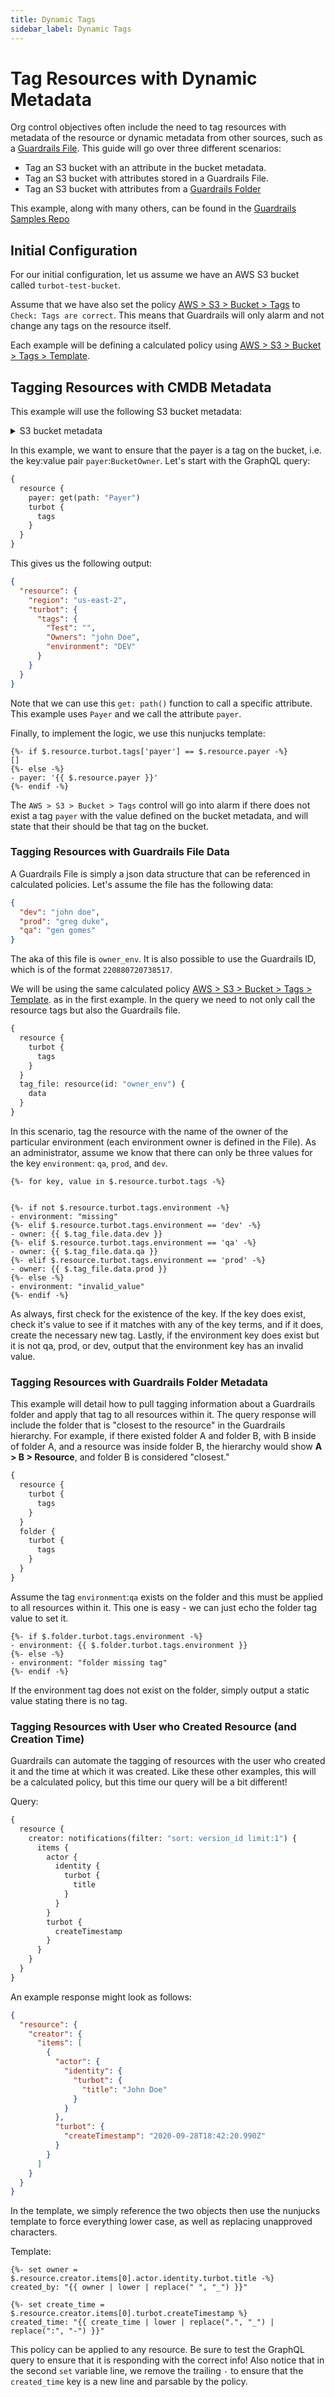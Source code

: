 ```yaml
---
title: Dynamic Tags
sidebar_label: Dynamic Tags
---
```


# Tag Resources with Dynamic Metadata

Org control objectives often include the need to tag resources with metadata of the resource or dynamic metadata from other sources, such as a
[Guardrails File](/guardrails/docs/guides/configuring-guardrails/files). This guide will go over three different scenarios:

- Tag an S3 bucket with an attribute in the bucket metadata.
- Tag an S3 bucket with attributes stored in a Guardrails File.
- Tag an S3 bucket with attributes from a
  [Guardrails Folder](concepts/resources/hierarchy#folders)

<div className="alert alert-info">
  This example, along with many others, can be found in the <a href="https://github.com/turbot/guardrails-samples" target="_blank">Guardrails Samples Repo</a>
</div>

## Initial Configuration

For our initial configuration, let us assume we have an AWS S3 bucket called
`turbot-test-bucket`.

Assume that we have also set the policy
[AWS > S3 > Bucket > Tags](/guardrails/docs/mods/aws/aws-s3/policy#aws--s3--bucket--tags)
to `Check: Tags are correct`. This means that Guardrails will only alarm and not
change any tags on the resource itself.

Each example will be defining a calculated policy using
[AWS > S3 > Bucket > Tags > Template](https://hub.guardrails.turbot.com/mods/aws/policies/aws-s3/bucketTagsTemplate).

## Tagging Resources with CMDB Metadata

This example will use the following S3 bucket metadata:

<details>
  <summary>S3 bucket metadata</summary>

```yaml
AccelerateConfiguration:
Status: Suspended
Acl:
Grants:
    - Grantee:
        ID: 6eb349968d9164c06c9c28123456sdfoadjf09a9ee8f79cb36157431f5e9713f
        Type: CanonicalUser
    Permission: FULL_CONTROL
Owner:
    ID: 6eb349968d9164c06c9c28123456sdfoadjf09a9ee8f79cb36157431f5e9713f
Cors: {}
CreationDate: '2020-07-20T17:07:32.000Z'
Encryption:
ServerSideEncryptionConfiguration:
    Rules:
    - ApplyServerSideEncryptionByDefault:
        KMSMasterKeyID: alias/turbot/default
        SSEAlgorithm: 'aws:kms'
        BucketKeyEnabled: false
Lifecycle:
- Filter:
    And:
        Prefix: test
        Tags:
        - Key: test
            Value: value
    ID: new-rule
    NoncurrentVersionTransitions: []
    Status: Enabled
    Transitions:
    - Days: 9999
        StorageClass: STANDARD_IA
LocationConstraint: us-east-2
Logging: {}
Name: turbot-test-bucket
NotificationConfiguration: {}
Payer: BucketOwner
Policy:
Statement:
    - Action: 's3:GetBucketAcl'
    Effect: Allow
    Principal:
        Service: cloudtrail.amazonaws.com
    Resource: 'arn:aws:s3:::turbot-test-bucket'
    Sid: AWSCloudTrailAclCheck20150319
    - Action: 's3:PutObject'
    Condition:
        StringEquals:
        's3:x-amz-acl': bucket-owner-full-control
    Effect: Allow
    Principal:
        Service: cloudtrail.amazonaws.com
    Resource: 'arn:aws:s3:::turbot-test-bucket/AWSLogs/12345678012/*'
    Sid: AWSCloudTrailWrite20150319
    - Action: 's3:*'
    Effect: Allow
    Principal:
        Service: config.amazonaws.com
    Resource:
        - 'arn:aws:s3:::turbot-test-bucket'
        - 'arn:aws:s3:::turbot-test-bucket/*'
    Sid: ConfigRule
    - Action: 's3:*'
    Condition:
        Bool:
        'aws:SecureTransport': 'false'
    Effect: Deny
    Principal: '*'
    Resource:
        - 'arn:aws:s3:::turbot-test-bucket'
        - 'arn:aws:s3:::turbot-test-bucket/*'
    Sid: MustBeEncryptedInTransit
Version: '2012-10-17'
PolicyStatus:
IsPublic: false
PublicAccessBlock:
BlockPublicAcls: false
BlockPublicPolicy: false
IgnorePublicAcls: false
RestrictPublicBuckets: false
Replication: {}
Tags:
- Key: Owners
    Value: john Doe
- Key: Test
    Value: ''
- Key: environment
    Value: DEV
Versioning:
MFADelete: Disabled
Status: Suspended
Website: {}
```

</details>

<b></b>

In this example, we want to ensure that the payer is a tag on the bucket, i.e.
the key:value pair `payer`:`BucketOwner`. Let's start with the GraphQL query:

```graphql
{
  resource {
    payer: get(path: "Payer")
    turbot {
      tags
    }
  }
}
```

This gives us the following output:

```json
{
  "resource": {
    "region": "us-east-2",
    "turbot": {
      "tags": {
        "Test": "",
        "Owners": "john Doe",
        "environment": "DEV"
      }
    }
  }
}
```

Note that we can use this `get: path()` function to call a specific attribute.
This example uses `Payer` and we call the attribute `payer`.

Finally, to implement the logic, we use this nunjucks template:

```nunjucks
{%- if $.resource.turbot.tags['payer'] == $.resource.payer -%}
[]
{%- else -%}
- payer: '{{ $.resource.payer }}'
{%- endif -%}
```

The `AWS > S3 > Bucket > Tags` control will go into alarm if there does not
exist a tag `payer` with the value defined on the bucket metadata, and will
state that their should be that tag on the bucket.

### Tagging Resources with Guardrails File Data

A Guardrails File is simply a json data structure that can be referenced in
calculated policies. Let's assume the file has the following data:

```json
{
  "dev": "john doe",
  "prod": "greg duke",
  "qa": "gen gomes"
}
```

The aka of this file is `owner_env`. It is also possible to use the Guardrails ID,
which is of the format `220880720738517`.

We will be using the same calculated policy
[AWS > S3 > Bucket > Tags > Template](https://hub.guardrails.turbot.com/mods/aws/policies/aws-s3/bucketTagsTemplate).
as in the first example. In the query we need to not only call the resource tags
but also the Guardrails file.

```graphql
{
  resource {
    turbot {
      tags
    }
  }
  tag_file: resource(id: "owner_env") {
    data
  }
}
```

In this scenario, tag the resource with the name of the owner of the particular
environment (each environment owner is defined in the File). As an
administrator, assume we know that there can only be three values for the key
`environment`: `qa`, `prod`, and `dev`.

```nunjucks
{%- for key, value in $.resource.turbot.tags -%}


{%- if not $.resource.turbot.tags.environment -%}
- environment: "missing"
{%- elif $.resource.turbot.tags.environment == 'dev' -%}
- owner: {{ $.tag_file.data.dev }}
{%- elif $.resource.turbot.tags.environment == 'qa' -%}
- owner: {{ $.tag_file.data.qa }}
{%- elif $.resource.turbot.tags.environment == 'prod' -%}
- owner: {{ $.tag_file.data.prod }}
{%- else -%}
- environment: "invalid_value"
{%- endif -%}
```

As always, first check for the existence of the key. If the key does exist,
check it's value to see if it matches with any of the key terms, and if it does,
create the necessary new tag. Lastly, if the environment key does exist but it
is not qa, prod, or dev, output that the environment key has an invalid value.

### Tagging Resources with Guardrails Folder Metadata

This example will detail how to pull tagging information about a Guardrails folder
and apply that tag to all resources within it. The query response will include
the folder that is "closest to the resource" in the Guardrails hierarchy. For
example, if there existed folder A and folder B, with B inside of folder A, and
a resource was inside folder B, the hierarchy would show **A > B > Resource**,
and folder B is considered "closest."

```graphql
{
  resource {
    turbot {
      tags
    }
  }
  folder {
    turbot {
      tags
    }
  }
}
```

Assume the tag `environment`:`qa` exists on the folder and this must be applied
to all resources within it. This one is easy - we can just echo the folder tag
value to set it.

```nunjucks
{%- if $.folder.turbot.tags.environment -%}
- environment: {{ $.folder.turbot.tags.environment }}
{%- else -%}
- environment: "folder missing tag"
{%- endif -%}
```

If the environment tag does not exist on the folder, simply output a static
value stating there is no tag.

### Tagging Resources with User who Created Resource (and Creation Time)

Guardrails can automate the tagging of resources with the user who created it and
the time at which it was created. Like these other examples, this will be a
calculated policy, but this time our query will be a bit different!

Query:

```graphql
{
  resource {
    creator: notifications(filter: "sort: version_id limit:1") {
      items {
        actor {
          identity {
            turbot {
              title
            }
          }
        }
        turbot {
          createTimestamp
        }
      }
    }
  }
}
```

An example response might look as follows:

```json
{
  "resource": {
    "creator": {
      "items": [
        {
          "actor": {
            "identity": {
              "turbot": {
                "title": "John Doe"
              }
            }
          },
          "turbot": {
            "createTimestamp": "2020-09-28T18:42:20.990Z"
          }
        }
      ]
    }
  }
}
```

In the template, we simply reference the two objects then use the nunjucks
template to force everything lower case, as well as replacing unapproved
characters.

Template:

```nunjucks
{%- set owner = $.resource.creator.items[0].actor.identity.turbot.title -%}
created_by: "{{ owner | lower | replace(" ", "_") }}"

{%- set create_time = $.resource.creator.items[0].turbot.createTimestamp %}
created_time: "{{ create_time | lower | replace(".", "_") | replace(":", "-") }}"
```

This policy can be applied to any resource. Be sure to test the GraphQL query to
ensure that it is responding with the correct info! Also notice that in the
second `set` variable line, we remove the trailing `-` to ensure that the
`created_time` key is a new line and parsable by the policy.
